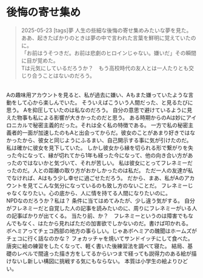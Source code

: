 # 後悔の寄せ集め
> 2025-05-23
[tags]夢
人生の些細な後悔の寄せ集めみたいな夢を見た。  
ああ、起きたばかりのときは夢の中で言われた言葉を鮮明に覚えていたのに。  
「お前はうそつきだ。お前は悲劇のヒロインじゃない。嫌いだ」その瞬間に目が覚めた。  
Tは元気にしているだろうか？　もう高校時代の友人とは一人たりとも交じり合うことはないのだろう。  
<br>
Aの趣味用アカウントを見ると、私が過去に嫌い、Aもまた嫌っていたような言動をして心から楽しんでいた。 
そういえばこういう人間だった、と見るたびに思う。  
Aを抑圧していたのは私なのだろう。  
自分の意思で避けているように見えた物事も私による影響が大きかったのだと思う。  
ある時期からのAは妙にアイロニカルで秘密主義的だった。それは全く私の特徴である。  
一方で私の秘密主義者的一面が加速したのもAと出会ってからだ。彼女のことがあまり好きではなかったから、彼女と同じようにふるまい、自己開示する事に気が引けたのだ。  
私は確かに彼女を見下していた。  
しかし彼女から縁を切られる形で繋がりを失った今になって、縁が切れてから1年も経った今になって、他の向き合い方があったのではないかと気づいて、それが苦しい。  
私は彼女にとってフレネミーだったのだ。人との距離の取り方がおかしかったのは私だ。  
ただ一人の友達が私でなければ、Aはもう少し幸せに過ごせただろう。  
だから、まあ、私がAのアカウントを見てこんな気分になっているのも致し方のないことだ。  
フレネミーじゃなくなりたい。心の底から、人に情を持てる人間になりたいのに。  
<br>
NPDなのだろうか？私は？  
条件に当てはめてみたが、少し違う気がする。  
自分がフレネミーだと自覚した人の記事を読みたいのに、周りにフレネミーがいる人の記事ばかりが出てくる。  
当たり前、か？　フレネミーというのは障害でもなんでもなく、はたから見ればただの加害欲でしかないのだ。書けば叩かれる。  
<br>
ボヘミアってチェコ西部の地方の事らしい。じゃあボヘミアの醜聞はホームズがチェコに行く話なのかな？  
フォカッチャを焼いてサンドイッチにして食べた。  
唐突に絵の練習をしたくなって、軽く書いた後練習法を調べて寝た。  
結局、基礎のレベルで間違った描き方をしてるからいつまで経っても説得力のある絵が描けないし新しい構図に挑戦する気にもならない。  
本質は小学生の絵よりひどい。  